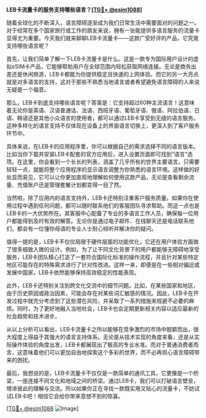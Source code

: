 **LEB卡流量卡的服务支持哪些语言？[[TG💪+ @esim1088](https://t.me/s/esim1088)]**

随着全球化的不断深入，语言障碍逐渐成为我们日常生活中需要面对的问题之一。对于经常在多个国家旅行或工作的朋友来说，拥有一张能提供多语言服务的流量卡显得尤为重要。今天我们就来聊聊LEB卡流量卡——这款广受好评的产品，它究竟支持哪些语言呢？

首先，让我们简单了解一下LEB卡流量卡是什么。这是一款专为国际用户设计的虚拟eSIM卡产品，它能够帮助用户在全球范围内轻松获取网络连接。无论是商务出差还是休闲旅游，LEB卡都能为你提供稳定且快速的上网体验。而它的另一大亮点就是对多语言的支持，这对于那些不熟悉当地语言或者希望避免语言障碍的人来说无疑是一个福音。

那么，LEB卡到底支持哪些语言呢？答案是：它支持超过60种主流语言！这意味着无论你是英语、汉语普通话、法语、西班牙语、葡萄牙语、俄语、阿拉伯语、日语、韩语还是其他小众语言的使用者，都可以通过LEB卡享受到无缝的语言服务。这种多样化的语言支持不仅体现在设备上的界面语言切换上，更深入到了客户服务环节中。

具体来说，在LEB卡的应用程序里，你可以根据自己的需求选择不同的语言版本。比如当你下载并安装LEB卡配套的官方应用后，进入设置页面即可找到“语言”选项。在这里，你会看到一个长长的列表，涵盖了几乎所有的世界主要语言。只需要轻轻一点，就能将整个应用程序的显示语言调整为你熟悉的语言环境。这样做的好处显而易见，它可以让你更加直观地理解如何使用这款产品，无论是查看剩余流量、充值账户还是管理套餐计划都变得一目了然。

当然啦，除了应用内的语言支持外，LEB卡还特别注重客户服务质量。如果你在使用过程中遇到任何问题，都可以随时联系他们的客服团队寻求帮助。而这一点也是LEB卡的一大优势所在。其客服中心配备了专业的多语言工作人员，确保每一位用户都能得到及时有效的解答。无论你是通过电子邮件、在线聊天还是电话联系他们，都会有一位懂你母语的专业人士耐心倾听并解决你的疑问。

值得一提的是，LEB卡不仅仅局限于硬件层面的功能优化，它还在用户体验方面做了很多细致入微的设计。例如，为了让不同文化背景下的用户都能够无障碍地享受服务，LEB卡团队精心打造了一套符合国际化标准的操作流程，并且针对某些特定地区可能存在的特殊需求进行了针对性改进。这样一来，即便是在一些相对偏远或发展中国家，LEB卡依然能够保持高效稳定的性能表现。

此外，LEB卡还特别关注到跨文化交流中的细节问题。比如，在某些国家和地区，由于历史原因或政治因素，可能会存在对某些词汇敏感的情况。因此，LEB卡在开发过程中就充分考虑到了这些潜在风险，并采取了一系列措施来规避不必要的麻烦。同时，为了更好地融入当地社会，LEB卡也会定期更新相关内容以适应最新的社会趋势和技术进步。

从以上分析可以看出，LEB卡流量卡之所以能够在竞争激烈的市场中脱颖而出，很大程度上得益于其强大的语言支持体系。无论是从技术实现的角度来看，还是从实际操作体验的角度出发，LEB卡都展现出了极高的专业水准。而对于普通消费者而言，这意味着他们可以更加自由地探索这个多彩的世界，而不必再担心语言障碍带来的困扰。

最后，我想说的是，LEB卡流量卡不仅仅是一款简单的通讯工具，它更像是一个桥梁，一座连接不同文化和地域之间的桥梁。通过LEB卡，我们可以打破语言壁垒，增进彼此的理解与交流。所以如果你正在寻找一款既实用又贴心的流量卡，不妨试试LEB卡吧！相信它会给你带来意想不到的惊喜。

[[TG💪+ @esim1088](https://t.me/s/esim1088) ![Image](https://i.postimg.cc/4NQfJmqS/Snipaste-2025-05-13-00-14-12.png)]
